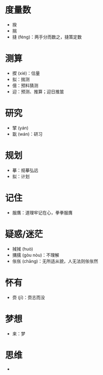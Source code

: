 # 度量数
* 揆
* 揣
* 摓 (féng)：两手分而数之，摓策定数

# 测算
* 揳 (xié)：估量
* 拟：揣测
* 億：预料猜测
* 迎：预测、推算；迎日推筮
# 研究
* 揅 (yán)
* 翫 (wán)：研习
# 规划
* 摹：规摹弘远
* 拟：计划
# 记住
* 服膺：道理牢记在心，拳拳服膺
# 疑惑/迷茫
* 掝掝 (huò)
* 搆擩 (gòu nòu)：不理解
* 伥伥 (chāng)：无所适从貌，人无法则伥伥然

# 怀有
* 赍 (jī)：赍志而没
# 梦想
* 来：梦
# 思维
* 
